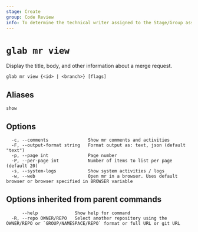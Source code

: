 ```yaml
---
stage: Create
group: Code Review
info: To determine the technical writer assigned to the Stage/Group associated with this page, see https://about.gitlab.com/handbook/product/ux/technical-writing/#assignments
---
```


<!--
This documentation is auto generated by a script.
Please do not edit this file directly. Run `make gen-docs` instead.
-->

# `glab mr view`

Display the title, body, and other information about a merge request.

```plaintext
glab mr view {<id> | <branch>} [flags]
```

## Aliases

```plaintext
show
```

## Options

```plaintext
  -c, --comments               Show mr comments and activities
  -F, --output-format string   Format output as: text, json (default "text")
  -p, --page int               Page number
  -P, --per-page int           Number of items to list per page (default 20)
  -s, --system-logs            Show system activities / logs
  -w, --web                    Open mr in a browser. Uses default browser or browser specified in BROWSER variable
```

## Options inherited from parent commands

```plaintext
      --help              Show help for command
  -R, --repo OWNER/REPO   Select another repository using the OWNER/REPO or `GROUP/NAMESPACE/REPO` format or full URL or git URL
```
